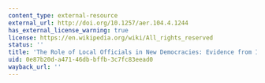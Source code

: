 ```yaml
---
content_type: external-resource
external_url: http://doi.org/10.1257/aer.104.4.1244
has_external_license_warning: true
license: https://en.wikipedia.org/wiki/All_rights_reserved
status: ''
title: 'The Role of Local Officials in New Democracies: Evidence from Indonesia'
uid: 0e87b20d-a471-46db-bffb-3c7fc83eead0
wayback_url: ''
---
```

